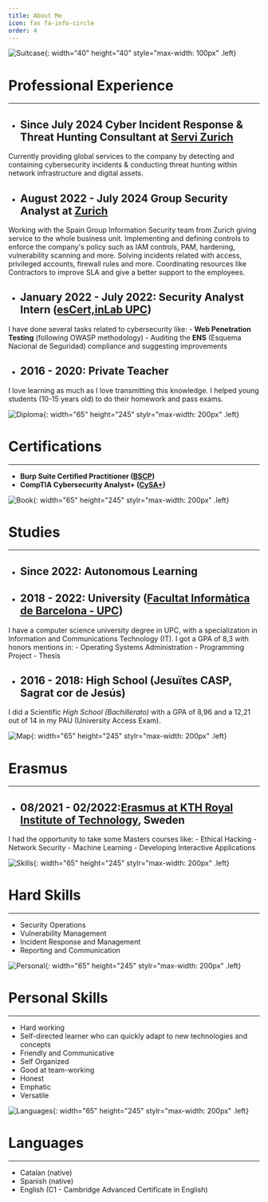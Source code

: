 ```yaml
---
title: About Me
icon: fas fa-info-circle
order: 4
---
```

![Suitcase](/img/aboutme/suitcase.png){: width="40" height="40" style="max-width: 100px" .left}
# Professional Experience
***
- ## **Since July 2024** Cyber Incident Response & Threat Hunting Consultant at [Servi Zurich](https://bcntdc.zurich.com/)
Currently providing global services to the company by detecting and containing cybersecurity incidents & conducting threat hunting within network infrastructure and digital assets. 

- ## **August 2022 - July 2024** Group Security Analyst at [Zurich](https://www.zurich.es/)
Working with the Spain Group Information Security team from Zurich giving service to the whole business unit.
Implementing and defining controls to enforce the company's policy such as IAM controls, PAM, hardening,
vulnerability scanning and more.
Solving incidents related with access, privileged accounts, firewall rules and more.
Coordinating resources like Contractors to improve SLA and give a better support to the employees.

- ## **January 2022 - July 2022:**  Security Analyst Intern ([esCert,inLab UPC](https://inlab.fib.upc.edu)) 
I have done several tasks related to cybersecurity like: 
	- **Web Penetration Testing** (following OWASP methodology)
	- Auditing the **ENS** (Esquema Nacional de Seguridad) compliance and suggesting improvements

- ## **2016 - 2020:** Private Teacher
I love learning as much as I love transmitting this knowledge. I helped young students (10-15 years old) to do their homework and pass exams. 

![Diploma](/img/aboutme/diploma.png){: width="65" height="245" stylr="max-width: 200px" .left}
# Certifications
***
- **Burp Suite Certified Practitioner ([BSCP](https://portswigger.net/web-security/e/c/e8ad02501a3cd2a6?utm_source=office&utm_medium=email&utm_campaign=burp-prac-cert-pass-success&ps_source=office&ps_medium=email&ps_campaign=burp-prac-cert-pass-success&ps_content=308.1&tid=-r12TgQV3Y0z5ga2vyS63cU4_FIzy5UNM5aQ9OaffKt4N3c-LlGcFsAW9NOZI45l))**
- **CompTIA Cybersecurity Analyst+ ([CySA+](https://www.comptia.org/certifications/cybersecurity-analyst))**

![Book](/img/aboutme/open-book.png){: width="65" height="245" stylr="max-width: 200px" .left}
# Studies
***
- ## **Since 2022:** Autonomous Learning

- ## **2018 - 2022:** University ([Facultat Informàtica de Barcelona - UPC](https://www.fib.upc.edu/ca))
I have a computer science university degree in UPC, with a specialization in Information and Communications Technology (IT). 
I got a GPA of 8,3 with honors mentions in: 
	- Operating Systems Administration
	- Programming Project
	- Thesis

- ## **2016 - 2018:** High School (Jesuïtes CASP, Sagrat cor de Jesús)
I did a Scientific *High School (Bachillerato)* with a GPA of 8,96 and a 12,21 out of 14 in my PAU (University Access Exam).

![Map](/img/aboutme/mapa.png){: width="65" height="245" stylr="max-width: 200px" .left}
# Erasmus
***
- ## **08/2021 - 02/2022:**[Erasmus at KTH Royal Institute of Technology](https://www.kth.se/en), Sweden
I had the opportunity to take some Masters courses like: 
	- Ethical Hacking
	- Network Security
	- Machine Learning
	- Developing Interactive Applications


![Skills](/img/aboutme/pencil.png){: width="65" height="245" stylr="max-width: 200px" .left}
# Hard Skills
***
 - Security Operations
 - Vulnerability Management
 - Incident Response and Management
 - Reporting and Communication  

![Personal](/img/aboutme/dart.png){: width="65" height="245" stylr="max-width: 200px" .left}
# Personal Skills
***
- Hard working
- Self-directed learner who can quickly adapt to new technologies and concepts
- Friendly and Communicative
- Self Organized
- Good at team-working
- Honest
- Emphatic
- Versatile

![Languages](/img/aboutme/language.png){: width="65" height="245" stylr="max-width: 200px" .left}
# Languages
***
- Catalan (native)
- Spanish (native) 
- English (C1 - Cambridge Advanced Certificate in English)

